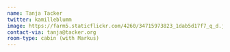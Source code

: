 ```yaml
---
name: Tanja Tacker
twitter: kamilleblumm
image: https://farm5.staticflickr.com/4260/34715973823_1dab5d17f7_q_d.jpg
contact-via: tanja@tacker.org
room-type: cabin (with Markus)
---
```

